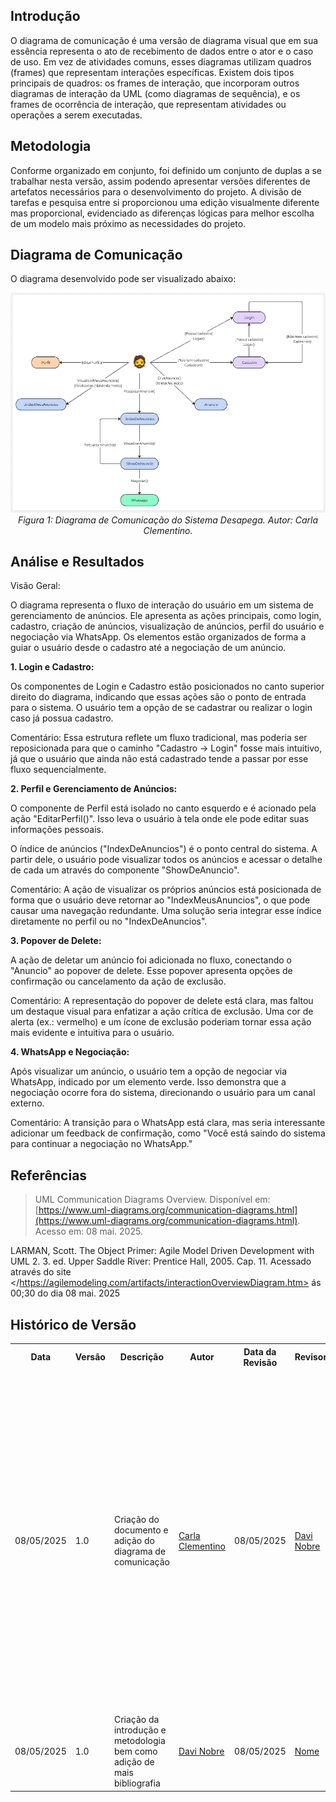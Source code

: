 ## Introdução 

O diagrama de comunicação é uma versão de diagrama visual que em sua essência representa o ato de recebimento de dados entre o ator e o caso de uso. Em vez de atividades comuns, esses diagramas utilizam quadros (frames) que representam interações específicas. Existem dois tipos principais de quadros: os frames de interação, que incorporam outros diagramas de interação da UML (como diagramas de sequência), e os frames de ocorrência de interação, que representam atividades ou operações a serem executadas.

## Metodologia

Conforme organizado em conjunto, foi definido um conjunto de duplas a se trabalhar nesta versão, assim podendo apresentar versões diferentes de artefatos necessários para o desenvolvimento do projeto. 
A divisão de tarefas e pesquisa entre si proporcionou uma edição visualmente diferente mas proporcional, evidenciado as diferenças lógicas para melhor escolha de um modelo mais próximo as necessidades do projeto. 

## Diagrama de Comunicação

O diagrama desenvolvido pode ser visualizado abaixo:

<div align="center">
  <img src="../assets/diagrama_comunicacao.png" alt="Diagrama de Comunicação" width="800">
  <br>
  <i>Figura 1: Diagrama de Comunicação do Sistema Desapega. Autor: Carla Clementino.</i>
</div>

## Análise e Resultados

Visão Geral:

O diagrama representa o fluxo de interação do usuário em um sistema de gerenciamento de anúncios. Ele apresenta as ações principais, como login, cadastro, criação de anúncios, visualização de anúncios, perfil do usuário e negociação via WhatsApp. Os elementos estão organizados de forma a guiar o usuário desde o cadastro até a negociação de um anúncio.

**1. Login e Cadastro:**

Os componentes de Login e Cadastro estão posicionados no canto superior direito do diagrama, indicando que essas ações são o ponto de entrada para o sistema. O usuário tem a opção de se cadastrar ou realizar o login caso já possua cadastro.

Comentário: Essa estrutura reflete um fluxo tradicional, mas poderia ser reposicionada para que o caminho "Cadastro -> Login" fosse mais intuitivo, já que o usuário que ainda não está cadastrado tende a passar por esse fluxo sequencialmente.

**2. Perfil e Gerenciamento de Anúncios:**

O componente de Perfil está isolado no canto esquerdo e é acionado pela ação "EditarPerfil()". Isso leva o usuário à tela onde ele pode editar suas informações pessoais.

O índice de anúncios ("IndexDeAnuncios") é o ponto central do sistema. A partir dele, o usuário pode visualizar todos os anúncios e acessar o detalhe de cada um através do componente "ShowDeAnuncio".

Comentário: A ação de visualizar os próprios anúncios está posicionada de forma que o usuário deve retornar ao "IndexMeusAnuncios", o que pode causar uma navegação redundante. Uma solução seria integrar esse índice diretamente no perfil ou no "IndexDeAnuncios".

**3. Popover de Delete:**

A ação de deletar um anúncio foi adicionada no fluxo, conectando o "Anuncio" ao popover de delete. Esse popover apresenta opções de confirmação ou cancelamento da ação de exclusão.

Comentário: A representação do popover de delete está clara, mas faltou um destaque visual para enfatizar a ação crítica de exclusão. Uma cor de alerta (ex.: vermelho) e um ícone de exclusão poderiam tornar essa ação mais evidente e intuitiva para o usuário.

**4. WhatsApp e Negociação:**

Após visualizar um anúncio, o usuário tem a opção de negociar via WhatsApp, indicado por um elemento verde. Isso demonstra que a negociação ocorre fora do sistema, direcionando o usuário para um canal externo.

Comentário: A transição para o WhatsApp está clara, mas seria interessante adicionar um feedback de confirmação, como "Você está saindo do sistema para continuar a negociação no WhatsApp."

## Referências

> UML Communication Diagrams Overview. Disponível em: [https://www.uml-diagrams.org/communication-diagrams.html](https://www.uml-diagrams.org/communication-diagrams.html). Acesso em: 08 mai. 2025.

LARMAN, Scott. The Object Primer: Agile Model Driven Development with UML 2. 3. ed. Upper Saddle River: Prentice Hall, 2005. Cap. 11. Acessado através do site </https://agilemodeling.com/artifacts/interactionOverviewDiagram.htm>  ás 00;30 do dia 08 mai. 2025

## Histórico de Versão

<div align="center">
    <table>
        <tr>
            <th>Data</th>
            <th>Versão</th>
            <th>Descrição</th>
            <th>Autor</th>
            <th>Data da Revisão</th>
            <th>Revisor</th>
            <th>Descrição de Revisão</th>
        </tr>
        <tr>
            <td>08/05/2025</td>
            <td>1.0</td>
            <td>Criação do documento e adição do diagrama de comunicação</td>
            <td><a href="https://github.com/CarlaClementino">Carla Clementino</a></td>
            <td>08/05/2025</td>
            <td><a href="https://github.com/Jagaima">Davi Nobre</a></td>
            <td>Neste momento minha revisão se baseou em analisar o texto redigido para a análise ao fim do documento, uma vez que ele é relativamente grande e de fácil sucetibilidade ao erro. Eu li o texto e corrigi o que acredito ser algumas concordâncias para versões mais agradáveis, no mais o texto estava ótimo e condizente. Tabmém adicionei a bibliografia utilizada por mim e minha dupla. </td>
        </tr>
        <tr>
            <td>08/05/2025</td>
            <td>1.0</td>
            <td>Criação da introdução e metodologia bem como adição de mais bibliografia</td>
            <td><a href="https://github.com/Jagaima">Davi Nobre</a></td>
            <td>08/05/2025</td>
            <td><a href="https://github.com/git">Nome</a></td>
            <td></td>
        </tr>
    </table>
</div>

